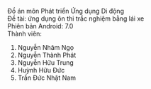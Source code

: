 Đồ án môn Phát triển Ứng dụng Di động <br>
Đề tài: ứng dụng ôn thi trắc nghiệm bằng lái xe <br>
Phiên bản Android: 7.0 <br>
Thành viên:
1. Nguyễn Nhâm Ngọ
2. Nguyễn Thành Phát
3. Nguyễn Hữu Trung
4. Huỳnh Hữu Đức
5. Trần Đức Nhật Nam <br>

